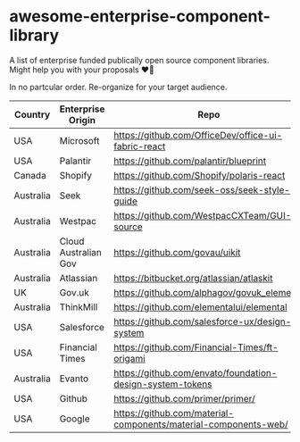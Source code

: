 # awesome-enterprise-component-library
A list of enterprise funded publically open source component libraries. Might help you with your proposals ❤🌹️

In no partcular order. Re-organize for your target audience.

| Country | Enterprise Origin | Repo | TypeScript | Frameworks |
| ------- | ----------------- | ---- | ---------- | ---------- |
| USA | Microsoft | https://github.com/OfficeDev/office-ui-fabric-react | ✅ | React |
| USA | Palantir | https://github.com/palantir/blueprint | ✅ | React |
| Canada | Shopify | https://github.com/Shopify/polaris-react |  ✅ | React |
| Australia | Seek | https://github.com/seek-oss/seek-style-guide |    | React |
| Australia | Westpac | https://github.com/WestpacCXTeam/GUI-source
| Australia | Cloud Australian Gov |  https://github.com/govau/uikit
| Australia | Atlassian | https://bitbucket.org/atlassian/atlaskit
| UK | Gov.uk | https://github.com/alphagov/govuk_elements
| Australia | ThinkMill | https://github.com/elementalui/elemental 
| USA | Salesforce | https://github.com/salesforce-ux/design-system
| USA | Financial Times | https://github.com/Financial-Times/ft-origami
| Australia | Evanto | https://github.com/envato/foundation-design-system-tokens
| USA | Github | https://github.com/primer/primer/
| USA | Google | https://github.com/material-components/material-components-web/
